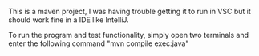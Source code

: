 This is a maven project, I was having trouble getting it to run in VSC but it should work fine in a IDE like IntelliJ.

To run the program and test functionality, simply open two terminals and enter the following command "mvn compile exec:java"
